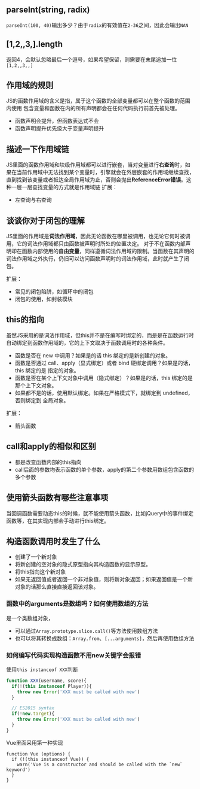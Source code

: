 
## parseInt(string, radix)
`parseInt(100, 40)`输出多少？由于`radix`的有效值在`2-36`之间，因此会输出`NAN`

## [1,2,,3,].length
返回4，会默认忽略最后一个逗号，如果希望保留，则需要在末尾追加一位`[1,2,,3,,]`

## 作用域的规则
JS的函数作用域的含义是指，属于这个函数的全部变量都可以在整个函数的范围内使用
包含变量和函数在内的所有声明都会在任何代码执行前首先被处理。
* 函数声明会提升，但函数表达式不会
* 函数声明提升优先级大于变量声明提升    


## 描述一下作用域链
JS里面的函数作用域和块级作用域都可以进行嵌套，当对变量进行**右查询**时，如果在当前作用域中无法找到某个变量时，引擎就会在外层嵌套的作用域继续查找，直到找到该变量或者抵达全局作用域为止，否则会抛出**ReferenceError错误**。这种一层一层查找变量的方式就是作用域链
扩展：
* 左查询与右查询

## 谈谈你对于闭包的理解
JS里面的作用域是**词法作用域**，因此无论函数在哪里被调用，也无论它何时被调用，它的词法作用域都只由函数被声明时所处的位置决定。
对于不在函数内部声明却在函数内部使用的**自由变量**，同样遵循词法作用域的限制。当函数在其声明的词法作用域之外执行，仍旧可以访问函数声明时的词法作用域，此时就产生了闭包。

扩展：
* 常见的闭包陷阱，如循环中的闭包
* 闭包的使用，如封装模块

## this的指向
虽然JS采用的是词法作用域，但this并不是在编写时绑定的，而是是在函数运行时自动绑定到函数作用域的，它的上下文取决于函数调用时的各种条件。
* 函数是否在 new 中调用？如果是的话 this 绑定的是新创建的对象。 
* 函数是否通过 call、apply（显式绑定）或者 bind 硬绑定调用？如果是的话，this 绑定的是 指定的对象。
* 函数是否在某个上下文对象中调用（隐式绑定）？如果是的话，this 绑定的是那个上下文对象。
* 如果都不是的话，使用默认绑定。如果在严格模式下，就绑定到 undefined，否则绑定到 全局对象。

扩展：
* 箭头函数



## call和apply的相似和区别
* 都是改变函数内部的this指向
* call后面的参数均表示函数的单个参数，apply的第二个参数用数组包含函数的多个参数

## 使用箭头函数有哪些注意事项
当回调函数需要动态this的时候，就不能使用箭头函数，比如jQuery中的事件绑定函数等，在其实现内部会手动进行this绑定。

## 构造函数调用时发生了什么
* 创建了一个新对象
* 将新创建的空对象的隐式原型指向其构造函数的显示原型。
* 将this指向这个新对象
* 如果无返回值或者返回一个非对象值，则将新对象返回；如果返回值是一个新对象的话那么直接直接返回该对象。



### 函数中的arguments是数组吗？如何使用数组的方法

是一个类数组对象，
* 可以通过`Array.prototype.slice.call()`等方法使用数组方法
* 也可以将其转换成数组：`Array.from`、`[...arguments]`，然后再使用数组方法

### 如何编写代码实现构造函数不用new关键字会报错
使用`this instanceof XXX`判断
```js
function XXX(username, score){
  if(!(this instanceof Player)){
    throw new Error('XXX must be called with new')
  }

  // ES2015 syntax
  if(!new.target){
    throw new Error('XXX must be called with new')
  }
}

```
Vue里面采用第一种实现
```
function Vue (options) {
  if (!(this instanceof Vue)) {
    warn('Vue is a constructor and should be called with the `new` keyword')
  }
}
```